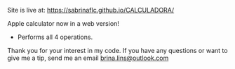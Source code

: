 Site is live at: https://sabrinaflc.github.io/CALCULADORA/

Apple calculator now in a web version!
- Performs all 4 operations.

Thank you for your interest in my code. If you have any questions or want to give me a tip, send me an email brina.lins@outlook.com
